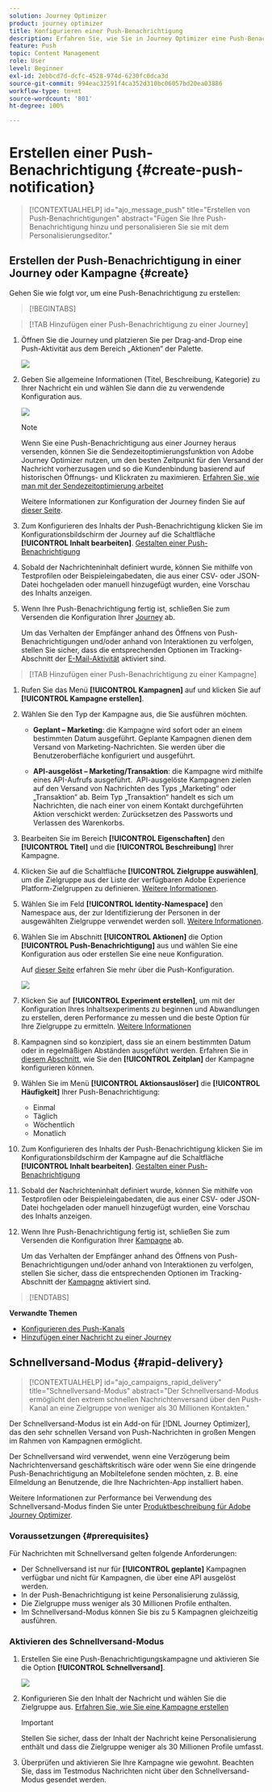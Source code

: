 ```yaml
---
solution: Journey Optimizer
product: journey optimizer
title: Konfigurieren einer Push-Benachrichtigung
description: Erfahren Sie, wie Sie in Journey Optimizer eine Push-Benachrichtigung erstellen
feature: Push
topic: Content Management
role: User
level: Beginner
exl-id: 2ebbcd7d-dcfc-4528-974d-6230fc0dca3d
source-git-commit: 994eac32591f4ca352d310bc06057bd20ea03886
workflow-type: tm+mt
source-wordcount: '801'
ht-degree: 100%

---
```


# Erstellen einer Push-Benachrichtigung {#create-push-notification}

>[!CONTEXTUALHELP]
>id="ajo_message_push"
>title="Erstellen von Push-Benachrichtigungen"
>abstract="Fügen Sie Ihre Push-Benachrichtigung hinzu und personalisieren Sie sie mit dem Personalisierungseditor."

## Erstellen der Push-Benachrichtigung in einer Journey oder Kampagne {#create}

Gehen Sie wie folgt vor, um eine Push-Benachrichtigung zu erstellen:

>[!BEGINTABS]

>[!TAB Hinzufügen einer Push-Benachrichtigung zu einer Journey]

1. Öffnen Sie die Journey und platzieren Sie per Drag-and-Drop eine Push-Aktivität aus dem Bereich „Aktionen“ der Palette.

   ![](assets/push_create_1.png)

1. Geben Sie allgemeine Informationen (Titel, Beschreibung, Kategorie) zu Ihrer Nachricht ein und wählen Sie dann die zu verwendende Konfiguration aus.

   ![](assets/push_create_2.png)

   >[!NOTE]
   >
   >Wenn Sie eine Push-Benachrichtigung aus einer Journey heraus versenden, können Sie die Sendezeitoptimierungsfunktion von Adobe Journey Optimizer nutzen, um den besten Zeitpunkt für den Versand der Nachricht vorherzusagen und so die Kundenbindung basierend auf historischen Öffnungs- und Klickraten zu maximieren. [Erfahren Sie, wie man mit der Sendezeitoptimierung arbeitet](../building-journeys/send-time-optimization.md)

   Weitere Informationen zur Konfiguration der Journey finden Sie auf [dieser Seite](../building-journeys/journey-gs.md).

1. Zum Konfigurieren des Inhalts der Push-Benachrichtigung klicken Sie im Konfigurationsbildschirm der Journey auf die Schaltfläche **[!UICONTROL Inhalt bearbeiten]**. [Gestalten einer Push-Benachrichtigung](design-push.md)

1. Sobald der Nachrichteninhalt definiert wurde, können Sie mithilfe von Testprofilen oder Beispieleingabedaten, die aus einer CSV- oder JSON-Datei hochgeladen oder manuell hinzugefügt wurden, eine Vorschau des Inhalts anzeigen.

1. Wenn Ihre Push-Benachrichtigung fertig ist, schließen Sie zum Versenden die Konfiguration Ihrer [Journey](../building-journeys/journey-gs.md) ab.

   Um das Verhalten der Empfänger anhand des Öffnens von Push-Benachrichtigungen und/oder anhand von Interaktionen zu verfolgen, stellen Sie sicher, dass die entsprechenden Optionen im Tracking-Abschnitt der [E-Mail-Aktivität](../building-journeys/journeys-message.md) aktiviert sind.

>[!TAB Hinzufügen einer Push-Benachrichtigung zu einer Kampagne]

1. Rufen Sie das Menü **[!UICONTROL Kampagnen]** auf und klicken Sie auf **[!UICONTROL Kampagne erstellen]**.

1. Wählen Sie den Typ der Kampagne aus, die Sie ausführen möchten.

   * **Geplant – Marketing**: die Kampagne wird sofort oder an einem bestimmten Datum ausgeführt. Geplante Kampagnen dienen dem Versand von Marketing-Nachrichten. Sie werden über die Benutzeroberfläche konfiguriert und ausgeführt.

   * **API-ausgelöst – Marketing/Transaktion**: die Kampagne wird mithilfe eines API-Aufrufs ausgeführt.  API-ausgelöste Kampagnen zielen auf den Versand von Nachrichten des Typs „Marketing“ oder „Transaktion“ ab. Beim Typ „Transaktion“ handelt es sich um Nachrichten, die nach einer von einem Kontakt durchgeführten Aktion verschickt werden: Zurücksetzen des Passworts und Verlassen des Warenkorbs.

1. Bearbeiten Sie im Bereich **[!UICONTROL Eigenschaften]** den **[!UICONTROL Titel]** und die **[!UICONTROL Beschreibung]** Ihrer Kampagne.

1. Klicken Sie auf die Schaltfläche **[!UICONTROL Zielgruppe auswählen]**, um die Zielgruppe aus der Liste der verfügbaren Adobe Experience Platform-Zielgruppen zu definieren. [Weitere Informationen](../audience/about-audiences.md).

1. Wählen Sie im Feld **[!UICONTROL Identity-Namespace]** den Namespace aus, der zur Identifizierung der Personen in der ausgewählten Zielgruppe verwendet werden soll. [Weitere Informationen](../event/about-creating.md#select-the-namespace).

1. Wählen Sie im Abschnitt **[!UICONTROL Aktionen]** die Option **[!UICONTROL Push-Benachrichtigung]** aus und wählen Sie eine Konfiguration aus oder erstellen Sie eine neue Konfiguration.

   Auf [dieser Seite](push-configuration.md) erfahren Sie mehr über die Push-Konfiguration.

   ![](assets/push_create_3.png)

1. Klicken Sie auf **[!UICONTROL Experiment erstellen]**, um mit der Konfiguration Ihres Inhaltsexperiments zu beginnen und Abwandlungen zu erstellen, deren Performance zu messen und die beste Option für Ihre Zielgruppe zu ermitteln. [Weitere Informationen](../content-management/content-experiment.md)

1. Kampagnen sind so konzipiert, dass sie an einem bestimmten Datum oder in regelmäßigen Abständen ausgeführt werden. Erfahren Sie in [diesem Abschnitt](../campaigns/create-campaign.md#schedule), wie Sie den **[!UICONTROL Zeitplan]** der Kampagne konfigurieren können.

1. Wählen Sie im Menü **[!UICONTROL Aktionsauslöser]** die **[!UICONTROL Häufigkeit]** Ihrer Push-Benachrichtigung:

   * Einmal
   * Täglich
   * Wöchentlich
   * Monatlich

1. Zum Konfigurieren des Inhalts der Push-Benachrichtigung klicken Sie im Konfigurationsbildschirm der Kampagne auf die Schaltfläche **[!UICONTROL Inhalt bearbeiten]**. [Gestalten einer Push-Benachrichtigung](design-push.md)

1. Sobald der Nachrichteninhalt definiert wurde, können Sie mithilfe von Testprofilen oder Beispieleingabedaten, die aus einer CSV- oder JSON-Datei hochgeladen oder manuell hinzugefügt wurden, eine Vorschau des Inhalts anzeigen.

1. Wenn Ihre Push-Benachrichtigung fertig ist, schließen Sie zum Versenden die Konfiguration Ihrer [Kampagne](../campaigns/create-campaign.md) ab.

   Um das Verhalten der Empfänger anhand des Öffnens von Push-Benachrichtigungen und/oder anhand von Interaktionen zu verfolgen, stellen Sie sicher, dass die entsprechenden Optionen im Tracking-Abschnitt der [Kampagne](../campaigns/create-campaign.md) aktiviert sind.

>[!ENDTABS]

**Verwandte Themen**

* [Konfigurieren des Push-Kanals](push-gs.md)
* [Hinzufügen einer Nachricht zu einer Journey](../building-journeys/journeys-message.md)

## Schnellversand-Modus {#rapid-delivery}

>[!CONTEXTUALHELP]
>id="ajo_campaigns_rapid_delivery"
>title="Schnellversand-Modus"
>abstract="Der Schnellversand-Modus ermöglicht den extrem schnellen Nachrichtenversand über den Push-Kanal an eine Zielgruppe von weniger als 30 Millionen Kontakten."

Der Schnellversand-Modus ist ein Add-on für [!DNL Journey Optimizer], das den sehr schnellen Versand von Push-Nachrichten in großen Mengen im Rahmen von Kampagnen ermöglicht.

Der Schnellversand wird verwendet, wenn eine Verzögerung beim Nachrichtenversand geschäftskritisch wäre oder wenn Sie eine dringende Push-Benachrichtigung an Mobiltelefone senden möchten, z. B. eine Eilmeldung an Benutzende, die Ihre Nachrichten-App installiert haben.

Weitere Informationen zur Performance bei Verwendung des Schnellversand-Modus finden Sie unter [Produktbeschreibung für Adobe Journey Optimizer](https://helpx.adobe.com/de/legal/product-descriptions/adobe-journey-optimizer.html).

### Voraussetzungen {#prerequisites}

Für Nachrichten mit Schnellversand gelten folgende Anforderungen:

* Der Schnellversand ist nur für **[!UICONTROL geplante]** Kampagnen verfügbar und nicht für Kampagnen, die über eine API ausgelöst werden.
* In der Push-Benachrichtigung ist keine Personalisierung zulässig,
* Die Zielgruppe muss weniger als 30 Millionen Profile enthalten.
* Im Schnellversand-Modus können Sie bis zu 5 Kampagnen gleichzeitig ausführen.

### Aktivieren des Schnellversand-Modus

1. Erstellen Sie eine Push-Benachrichtigungskampagne und aktivieren Sie die Option **[!UICONTROL Schnellversand]**.

   ![](assets/create-campaign-burst.png)

1. Konfigurieren Sie den Inhalt der Nachricht und wählen Sie die Zielgruppe aus. [Erfahren Sie, wie Sie eine Kampagne erstellen](#create)

   >[!IMPORTANT]
   >
   >Stellen Sie sicher, dass der Inhalt der Nachricht keine Personalisierung enthält und dass die Zielgruppe weniger als 30 Millionen Profile umfasst.

1. Überprüfen und aktivieren Sie Ihre Kampagne wie gewohnt. Beachten Sie, dass im Testmodus Nachrichten nicht über den Schnellversand-Modus gesendet werden.